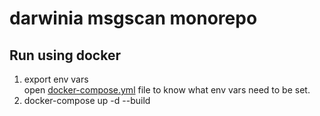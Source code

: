 # darwinia msgscan monorepo

## Run using docker

1. export env vars  
   open [docker-compose.yml](./docker-compose.yml) file to know what env vars need to be set.  
3. docker-compose up -d --build
